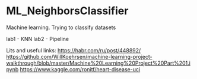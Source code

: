 # ML_NeighborsClassifier
Machine learning. Trying to classify datasets

lab1 - KNN 
lab2 - Pipeline 

Lits and useful links:
  https://habr.com/ru/post/448892/
  https://github.com/WillKoehrsen/machine-learning-project-walkthrough/blob/master/Machine%20Learning%20Project%20Part%201.ipynb
  https://www.kaggle.com/ronitf/heart-disease-uci
